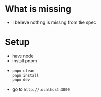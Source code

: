 # What is missing

- I believe nothing is missing from the spec

# Setup

- have node
- install pnpm
- ```bash
  pnpm clean
  pnpm install
  pnpm dev
  ```
- go to `http://localhost:3000`
